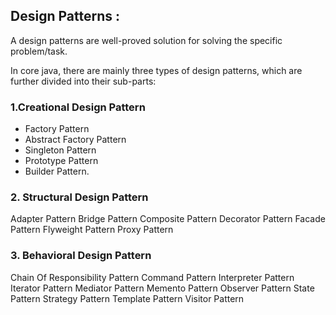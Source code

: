 ##  Design Patterns :

A design patterns are well-proved solution for solving the specific problem/task.

In core java, there are mainly three types of design patterns, which are further divided into their sub-parts:

### 1.Creational Design Pattern
- Factory Pattern
- Abstract Factory Pattern
- Singleton Pattern
- Prototype Pattern
- Builder Pattern.

### 2. Structural Design Pattern
Adapter Pattern
Bridge Pattern
Composite Pattern
Decorator Pattern
Facade Pattern
Flyweight Pattern
Proxy Pattern

### 3. Behavioral Design Pattern
Chain Of Responsibility Pattern
Command Pattern
Interpreter Pattern
Iterator Pattern
Mediator Pattern
Memento Pattern
Observer Pattern
State Pattern
Strategy Pattern
Template Pattern
Visitor Pattern



